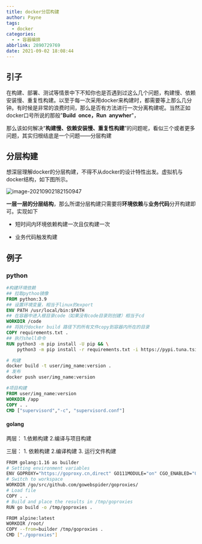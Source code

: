 ```yaml
---
title: docker分层构建
author: Payne
tags:
  - docker
categories:
  - - 容器编排
abbrlink: 2890729769
date: 2021-09-02 18:08:44
---
```


## 引子

​		在构建、部署、测试等情景中下不知你也是否遇到过这么几个问题，构建慢、依赖安装慢、重复性构建。以至于每一次采用docker来构建时，都需要等上那么几分钟。有时候是非常的浪费时间，那么是否有方法进行一次分离构建呢。当然正如docker口号所说的那般"**Build once，Run anywher**"，

那么该如何解决“**构建慢、依赖安装慢、重复性构建**”的问题呢，看似三个或者更多问题，其实归根结底是一个问题——分层构建

## 分层构建

想深层理解docker的分层构建，不得不从docker的设计特性出发。虚拟机与docker结构，如下图所示。

![image-20210902182150947](https://tva1.sinaimg.cn/large/008i3skNgy1gu2gf5gk5aj60kn0c40tr02.jpg)

**一层一层的分层结构**，那么所谓分层构建只需要将**环境依赖**与**业务代码**分开构建即可。实现如下

- 短时间内环境依赖构建一次且仅构建一次

- 业务代码触发构建

## 例子

### python

```dockerfile
#构建环境依赖
## 拉取pythoo镜像
FROM python:3.9
## 设置环境变量，相当于linux的export
ENV PATH /usr/local/bin:$PATH
## 在容器中进入根目录code（如果没有code目录则创建）相当于cd
WORKDIR /code
## 将执行docker build 路径下的所有文件copy到容器内所在的目录
COPY requirements.txt .
## 执行shell命令
RUN python3 -m pip install -U pip && \
    python3 -m pip install -r requirements.txt -i https://pypi.tuna.tsinghua.edu.cn/simple/
```

```sh
# 构建
docker build -t user/img_name:version .
# 发布
docker push user/img_name:version
```

```dockerfile
#项目构建
FROM user/img_name:version
WORKDIR /app
COPY . .
CMD ["supervisord","-c", "supervisord.conf"]
```

#### golang

两层：	1.依赖构建 2.编译与项目构建

三层：	1. 依赖构建 2.编译构建 3. 运行文件构建

```bash
FROM golang:1.16 as builder
# Setting environment variables
ENV GOPROXY="https://goproxy.cn,direct" GO111MODULE="on" CGO_ENABLED="0" GOOS="linux" GOARCH="amd64"
# Switch to workspace
WORKDIR /go/src/github.com/gowebspider/goproxies/
# Load file
COPY . .
# Build and place the results in /tmp/goproxies
RUN go build -o /tmp/goproxies .

FROM alpine:latest
WORKDIR /root/
COPY --from=builder /tmp/goproxies .
CMD ["./goproxies"]
```

